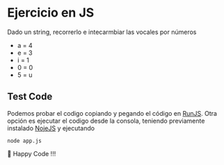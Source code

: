 # Ejercicio en JS

Dado un string, recorrerlo e intecarmbiar las vocales por números
- a = 4
- e = 3
- i = 1
- 0 = 0 
- 5 = u

## Test Code
Podemos probar el codigo copiando y pegando el código en [RunJS](https://runjs.app/).
Otra opción es ejecutar el codigo desde la consola, teniendo previamente instalado [NojeJS](https://nodejs.org/en/) y ejecutando 
```
node app.js
```

🎉 Happy Code !!!